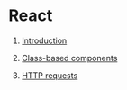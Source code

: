 # React

1. [Introduction](docs/Introduction.md)

2. [Class-based components](docs/Class-based_components.md)

3. [HTTP requests](docs/HTTP_requests.md)


